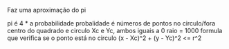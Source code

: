 Faz uma aproximação do pi

pi é 4 * a probabilidade
probalidade é números de pontos no circulo/fora
centro do quadrado e circulo Xc e Yc, ambos iguais a 0
raio = 1000
formula que verifica se o ponto está no circulo (x - Xc)^2 + (y - Yc)^2 <= r^2